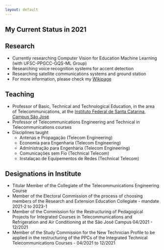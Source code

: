 ```yaml
---
layout: default
---
```


## My Current Status in 2021

## Research

* Currently researching Computer Vision for Education Machine Learning (with UFSC-PPGCC-GQS-ML Group)
* Researching voice recognition systems for accent detection
* Researching satellite communications systems and ground station
* For more information, please check my [Wikipage](https://wiki.sj.ifsc.edu.br/index.php/Ramon_Mayor_Martins)

## Teaching

* Professor of Basic, Technical and Technological Education, in the area of Telecommunications, at the [Instituto Federal de Santa Catarina, Campus São José](www.ifsc.edu.br)
* Professor of Telecommunications Engineering and Technical in Telecommunications courses
* Disciplines taught
  - Antenas e Propagação (Telecom Engineering)
  - Economia para Engenharia (Telecom Engineering)
  - Administração para Engenharia (Telecom Engineering)
  - Comunicações sem Fio (Technical Telecom)
  - Instalaçao de Equipementos de Redes (Technical Telecom)

## Designations in Institute

* Titular Member of the Collegiate of the Telecommunications Engineering Course
* Member of the Electoral Commission of the process of choosing members of the Research and Extension Education Collegiate - mandate 2021-2 to 2023-1
* Member of the Commission for the Restructuring of Pedagogical Projects for Integrated Courses in Telecommunications and Refrigeration and Air Conditioning at the São José Campus 04/2021 - 12/2021
* Member of the Study Commission for the New Technician Profile to be applied in the restructuring of the PPCs of the Integrated Technical Telecommunications Courses - 04/2021 to 12/2021
